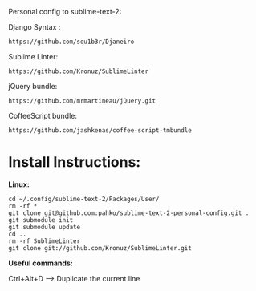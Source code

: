 Personal config to sublime-text-2:

Django Syntax :

    https://github.com/squ1b3r/Djaneiro

Sublime Linter:

    https://github.com/Kronuz/SublimeLinter

jQuery bundle:

    https://github.com/mrmartineau/jQuery.git

CoffeeScript bundle:

    https://github.com/jashkenas/coffee-script-tmbundle

# Install Instructions:

**Linux:**

    cd ~/.config/sublime-text-2/Packages/User/
    rm -rf *
    git clone git@github.com:pahko/sublime-text-2-personal-config.git .
    git submodule init
    git submodule update
    cd ..
    rm -rf SublimeLinter
    git clone git://github.com/Kronuz/SublimeLinter.git


**Useful commands:**

Ctrl+Alt+D  --> Duplicate the current line